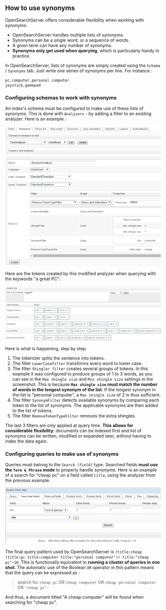 ## How to use synonyms

OpenSearchServer offers considerable flexibility when working with synonyms:

* OpenSearchServer handles multiple lists of synonyms. 
* Synonyms can be a single word, or a sequence of words. 
* A given term can have any number of synonyms.
* **Synonyms only get used when querying**, which is particularly handy in practice.

In OpenSearchServer, lists of synonyms are simply created using the `Schema` / `Synonyms` tab. Just write one series of synonyms per line. For instance :

```
pc,computer,personal computer
joystick,gamepad
```

### Configuring schemas to work with synonyms

An index's schema must be configured to make use of these lists of synonyms. This is done with `Analyzers` - by adding a filter to an existing analyzer. Here is an example :

![Creation of a synonyms analyzer](synonyms1.png)

Here are the tokens created by this modified analyzer when querying with the keywords "a great PC":

![Test results](synonyms2.png)

Here is what is happening, step by step:

1. The tokenizer splits the sentence into tokens.
2. The filter `LowerCaseFilter` transforms every word to lower case.
3. The filter `Shingler filter` creates several groups of tokens. In this example it was configured to produce groups of 1 to 3 words, as you can see in the `Max shingle size` and `Min shingle size` settings in the screenshot. This is because **`Max shingle size` must match the number of words in the longest synonym of the list**. If the longest synonym in the list is "personal computer", a `Max shingle size` of 2 is thus sufficient.
4. The filter `SynonymFilter` detects available synonyms by comparing each token to the list of synonyms. The applicable synonyms are then added to the list of tokens.
5. The filter `RemoveTokenTypeFilter` removes the extra shingles.

The last 3 filters are only applied at query time. **This allows for considerable flexibility**: documents can be indexed first and list of synonyms can be written, modified or expanded later, without having to index the data again.

### Configuring queries to make use of synonyms

Queries must belong to the `Search (field)` type. Searched fields **must use the `Term & Phrase` mode** to properly handle synonyms. Here is an example of a search for "cheap pc" on a field called `title`, using the analyzer from the previous example:

![Query using synonyms](synonyms3.png)

The final query pattern used by OpenSearchServer is `(title:cheap (title:pc title:computer title:"personal computer")) title:"cheap pc"~10`. This is functionally equivalent to **running a cluster of queries in one shot**. The automatic use of the Boolean `OR` operator in this pattern means that the query can be expressed as :

> search for `cheap pc` OR `cheap computer` OR `cheap personal computer` OR `"cheap pc"`. 

And thus, a document titled "A cheap computer" will be found when searching for "cheap pc".
